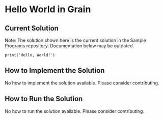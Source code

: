 # Hello World in Grain

## Current Solution

Note: The solution shown here is the current solution in the Sample Programs repository. Documentation below may be outdated.

```Grain
print('Hello, World!')

```

## How to Implement the Solution

No how to implement the solution available. Please consider contributing.

## How to Run the Solution

No how to run the solution available. Please consider contributing.